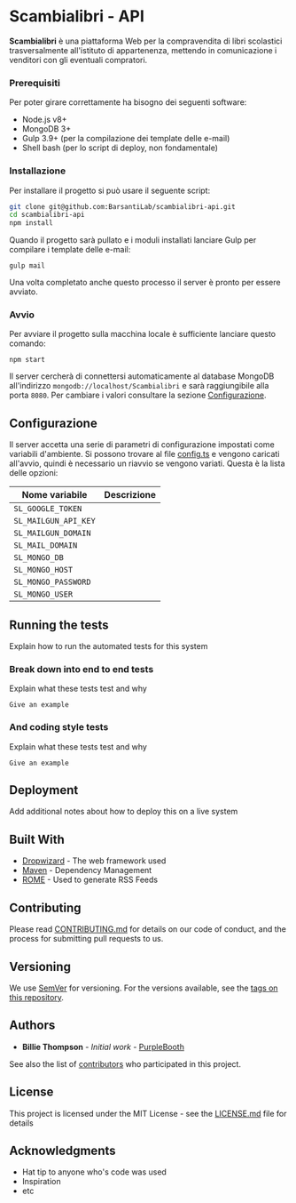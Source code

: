 # Scambialibri - API

**Scambialibri** è una piattaforma Web per la compravendita di libri scolastici trasversalmente all'istituto di appartenenza, mettendo in comunicazione i venditori con gli eventuali compratori.

### Prerequisiti

Per poter girare correttamente ha bisogno dei seguenti software:

- Node.js v8+
- MongoDB 3+
- Gulp 3.9+ (per la compilazione dei template delle e-mail)
- Shell bash (per lo script di deploy, non fondamentale)

### Installazione

Per installare il progetto si può usare il seguente script:

```sh
git clone git@github.com:BarsantiLab/scambialibri-api.git
cd scambialibri-api
npm install
```

Quando il progetto sarà pullato e i moduli installati lanciare Gulp per compilare i template delle e-mail:

```
gulp mail
```

Una volta completato anche questo processo il server è pronto per essere avviato.

### Avvio

Per avviare il progetto sulla macchina locale è sufficiente lanciare questo comando:

```
npm start
```

Il server cercherà di connettersi automaticamente al database MongoDB all'indirizzo `mongodb://localhost/Scambialibri` e sarà raggiungibile alla porta `8080`. Per cambiare i valori consultare la sezione [Configurazione](#configurazione).

## Configurazione

Il server accetta una serie di parametri di configurazione impostati come variabili d'ambiente. Si possono trovare al file [config.ts](src/core/config.ts) e vengono caricati all'avvio, quindi è necessario un riavvio se vengono variati. Questa è la lista delle opzioni:

Nome variabile|Descrizione
---|---
`SL_GOOGLE_TOKEN`|
`SL_MAILGUN_API_KEY`|
`SL_MAILGUN_DOMAIN`|
`SL_MAIL_DOMAIN`|
`SL_MONGO_DB`|
`SL_MONGO_HOST`|
`SL_MONGO_PASSWORD`|
`SL_MONGO_USER`|

## Running the tests

Explain how to run the automated tests for this system

### Break down into end to end tests

Explain what these tests test and why

```
Give an example
```

### And coding style tests

Explain what these tests test and why

```
Give an example
```

## Deployment

Add additional notes about how to deploy this on a live system

## Built With

* [Dropwizard](http://www.dropwizard.io/1.0.2/docs/) - The web framework used
* [Maven](https://maven.apache.org/) - Dependency Management
* [ROME](https://rometools.github.io/rome/) - Used to generate RSS Feeds

## Contributing

Please read [CONTRIBUTING.md](https://gist.github.com/PurpleBooth/b24679402957c63ec426) for details on our code of conduct, and the process for submitting pull requests to us.

## Versioning

We use [SemVer](http://semver.org/) for versioning. For the versions available, see the [tags on this repository](https://github.com/your/project/tags). 

## Authors

* **Billie Thompson** - *Initial work* - [PurpleBooth](https://github.com/PurpleBooth)

See also the list of [contributors](https://github.com/your/project/contributors) who participated in this project.

## License

This project is licensed under the MIT License - see the [LICENSE.md](LICENSE.md) file for details

## Acknowledgments

* Hat tip to anyone who's code was used
* Inspiration
* etc

